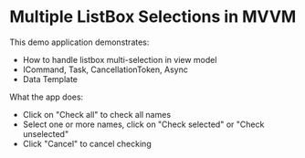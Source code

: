 Multiple ListBox Selections in MVVM
===================================

This demo application demonstrates:
* How to handle listbox multi-selection in view model
* ICommand, Task, CancellationToken, Async
* Data Template

What the app does:
* Click on "Check all" to check all names
* Select one or more names, click on "Check selected" or "Check unselected"
* Click "Cancel" to cancel checking

